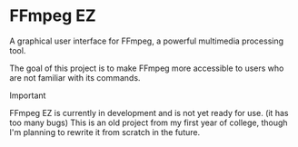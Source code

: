 # FFmpeg EZ
A graphical user interface for FFmpeg, a powerful multimedia processing tool.

The goal of this project is to make FFmpeg more accessible to users who are not familiar with its commands.

> [!IMPORTANT]
> FFmpeg EZ is currently in development and is not yet ready for use. (it has too many bugs)
> This is an old project from my first year of college, though I'm planning to rewrite it from scratch in the future.